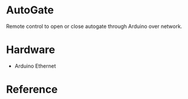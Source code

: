 AutoGate
========
Remote control to open or close autogate through Arduino over network.


Hardware
========
- Arduino Ethernet


Reference
=========
